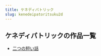 ```yaml
---
title: ケネディパトリック
slug: kenedeipatoritsuku2d
---
```


## ケネディパトリックの作品一覧

- [二つの短い話](ertsunoduanihuabd)
